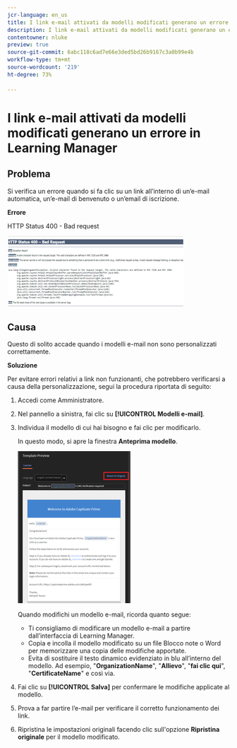 ```yaml
---
jcr-language: en_us
title: I link e-mail attivati da modelli modificati generano un errore in Learning Manager
description: I link e-mail attivati da modelli modificati generano un errore in Adobe Learning Manager
contentowner: nluke
preview: true
source-git-commit: 6abc118c6ad7e66e3ded5bd26b9167c3a0b99e4b
workflow-type: tm+mt
source-wordcount: '219'
ht-degree: 73%

---
```




# I link e-mail attivati da modelli modificati generano un errore in Learning Manager

## Problema

Si verifica un errore quando si fa clic su un link all’interno di un’e-mail automatica, un’e-mail di benvenuto o un’email di iscrizione.

**Errore**

HTTP Status 400 - Bad request

![](assets/email-404.png)

## Causa

Questo di solito accade quando i modelli e-mail non sono personalizzati correttamente.

**Soluzione**

Per evitare errori relativi a link non funzionanti, che potrebbero verificarsi a causa della personalizzazione, segui la procedura riportata di seguito:

1. Accedi come Amministratore.
1. Nel pannello a sinistra, fai clic su **[!UICONTROL Modelli e-mail]**.

1. Individua il modello di cui hai bisogno e fai clic per modificarlo.

   In questo modo, si apre la finestra **Anteprima modello**.

   ![](assets/email-template.png)

   Quando modifichi un modello e-mail, ricorda quanto segue:

   * Ti consigliamo di modificare un modello e-mail a partire dall’interfaccia di Learning Manager.
   * Copia e incolla il modello modificato su un file Blocco note o Word per memorizzare una copia delle modifiche apportate.
   * Evita di sostituire il testo dinamico evidenziato in blu all’interno del modello. Ad esempio, &quot;**OrganizationName**&quot;, &quot;**Allievo**&quot;, &quot;**fai clic qui**&quot;, &quot;**CertificateName**&quot; e così via.

1. Fai clic su **[!UICONTROL Salva]** per confermare le modifiche applicate al modello.
1. Prova a far partire l’e-mail per verificare il corretto funzionamento dei link.
1. Ripristina le impostazioni originali facendo clic sull&#39;opzione **Ripristina originale** per il modello modificato.
